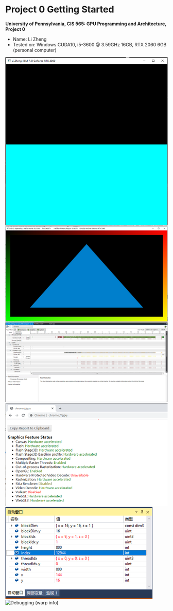 Project 0 Getting Started
====================

**University of Pennsylvania, CIS 565: GPU Programming and Architecture, Project 0**

* Name: Li Zheng
* Tested on: Windows CUDA10, i5-3600 @ 3.59GHz 16GB, RTX 2060 6GB (personal computer)

![CUDA](images/cuda.png)
![DXR](images/DXR.png)
![Analysis Timeline](images/timeline.png)
![WebGL](images/webGL.png)
![Debugging (auto)](images/auto.png)
![Debugging (warp info)](images/wrap_info.png)
